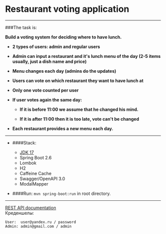 Restaurant voting application
===============================
---

###The task is:

**Build a voting system for deciding where to have lunch.**

- **2 types of users: admin and regular users**


- **Admin can input a restaurant and it's lunch menu of the day (2-5 items usually, just a dish name and price)**


- **Menu changes each day (admins do the updates)**


- **Users can vote on which restaurant they want to have lunch at**


- **Only one vote counted per user**


- **If user votes again the same day:**

  - **If it is before 11:00 we assume that he changed his mind.**

  - **If it is after 11:00 then it is too late, vote can't be changed**


- **Each restaurant provides a new menu each day.**

---

- ####Stack: 
  - [JDK 17](http://jdk.java.net/17/)
  - Spring Boot 2.6
  - Lombok
  - H2
  - Caffeine Cache
  - Swagger/OpenAPI 3.0
  - ModalMapper

- ####Run: `mvn spring-boot:run` in root directory.
---

[REST API documentation](http://localhost:8080/swagger-ui.html)  
Креденшелы:
```
User:  user@yandex.ru / password
Admin: admin@gmail.com / admin
```
